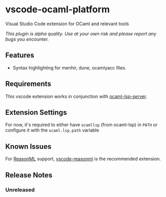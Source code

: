 # vscode-ocaml-platform

Visual Studio Code extension for OCaml and relevant tools

_This plugin is alpha quality. Use at your own risk and please report any bugs
you encounter._

## Features

- Syntax highlighting for menhir, dune, ocamlyacc files.

## Requirements

This vscode extension works in conjunction with
[ocaml-lsp-server](https://github.com/ocaml/ocaml-lsp).

## Extension Settings

For now, it's required to either have `ocamllsp` (from ocaml-lsp) in `PATH` or
configure it with the `ocaml.lsp.path` variable

## Known Issues

For [ReasonML](https://reasonml.github.io) support,
[vscode-reasonml](https://github.com/reasonml-editor/vscode-reasonml) is the
recommended extension.

## Release Notes

### Unreleased
